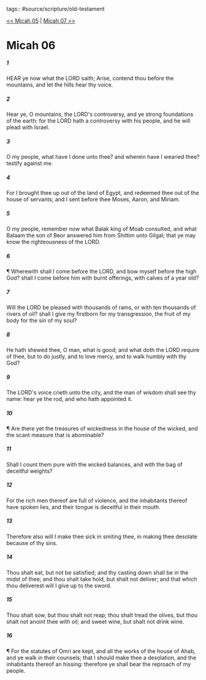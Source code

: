 tags:: #source/scripture/old-testament

[<< Micah 05](old-testament/33_Micah/Micah_05.md) | [Micah 07 >>](old-testament/33_Micah/Micah_07.md)

# Micah 06

##### 1

HEAR ye now what the LORD saith; Arise, contend thou before the mountains, and let the hills hear thy voice.

##### 2

Hear ye, O mountains, the LORD's controversy, and ye strong foundations of the earth: for the LORD hath a controversy with his people, and he will plead with Israel.

##### 3

O my people, what have I done unto thee? and wherein have I wearied thee? testify against me.

##### 4

For I brought thee up out of the land of Egypt, and redeemed thee out of the house of servants; and I sent before thee Moses, Aaron, and Miriam.

##### 5

O my people, remember now what Balak king of Moab consulted, and what Balaam the son of Beor answered him from Shittim unto Gilgal; that ye may know the righteousness of the LORD.

##### 6

¶ Wherewith shall I come before the LORD, and bow myself before the high God? shall I come before him with burnt offerings, with calves of a year old?

##### 7

Will the LORD be pleased with thousands of rams, or with ten thousands of rivers of oil? shall I give my firstborn for my transgression, the fruit of my body for the sin of my soul?

##### 8

He hath shewed thee, O man, what is good; and what doth the LORD require of thee, but to do justly, and to love mercy, and to walk humbly with thy God?

##### 9

The LORD's voice crieth unto the city, and the man of wisdom shall see thy name: hear ye the rod, and who hath appointed it.

##### 10

¶ Are there yet the treasures of wickedness in the house of the wicked, and the scant measure that is abominable?

##### 11

Shall I count them pure with the wicked balances, and with the bag of deceitful weights?

##### 12

For the rich men thereof are full of violence, and the inhabitants thereof have spoken lies, and their tongue is deceitful in their mouth.

##### 13

Therefore also will I make thee sick in smiting thee, in making thee desolate because of thy sins.

##### 14

Thou shalt eat, but not be satisfied; and thy casting down shall be in the midst of thee; and thou shalt take hold, but shalt not deliver; and that which thou deliverest will I give up to the sword.

##### 15

Thou shalt sow, but thou shalt not reap; thou shalt tread the olives, but thou shalt not anoint thee with oil; and sweet wine, but shalt not drink wine.

##### 16

¶ For the statutes of Omri are kept, and all the works of the house of Ahab, and ye walk in their counsels; that I should make thee a desolation, and the inhabitants thereof an hissing: therefore ye shall bear the reproach of my people.
